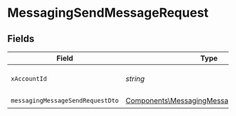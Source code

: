 # MessagingSendMessageRequest


## Fields

| Field                                                                                                  | Type                                                                                                   | Required                                                                                               | Description                                                                                            |
| ------------------------------------------------------------------------------------------------------ | ------------------------------------------------------------------------------------------------------ | ------------------------------------------------------------------------------------------------------ | ------------------------------------------------------------------------------------------------------ |
| `xAccountId`                                                                                           | *string*                                                                                               | :heavy_check_mark:                                                                                     | The account identifier                                                                                 |
| `messagingMessageSendRequestDto`                                                                       | [Components\MessagingMessageSendRequestDto](../../Models/Components/MessagingMessageSendRequestDto.md) | :heavy_check_mark:                                                                                     | N/A                                                                                                    |